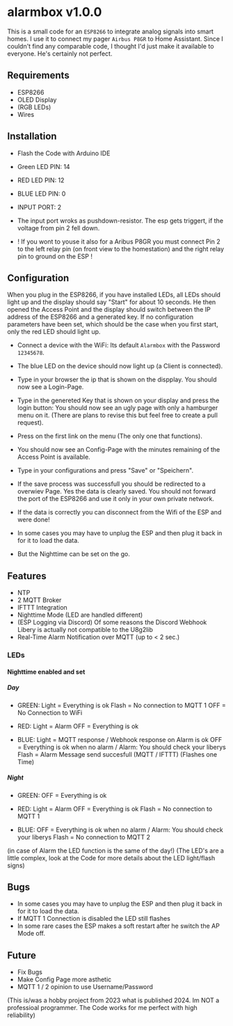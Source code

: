 # alarmbox                                                                                    v1.0.0

This is a small code for an `ESP8266` to integrate analog signals into smart homes.
I use it to connect my pager `Airbus P8GR` to Home Assistant.
Since I couldn't find any comparable code, I thought I'd just make it available to everyone.
He's certainly not perfect.


## Requirements

* ESP8266
* OLED Display
* (RGB LEDs)
* Wires


## Installation

* Flash the Code with Arduino IDE
* Green LED PIN: 14
* RED LED PIN: 12
* BLUE LED PIN: 0
* INPUT PORT: 2

* The input port wroks as pushdown-resistor. The esp gets triggert, if the voltage from pin 2 fell down.

* ! If you wont to youse it also for a Aribus P8GR you must connect Pin 2 to the left relay pin (on front view to the homestation) and the right relay pin to ground on the ESP !


## Configuration

When you plug in the ESP8266, if you have installed LEDs, all LEDs should light up and the display should say "Start" for about 10 seconds. He then opened the Access Point and the display should switch between the IP address of the ESP8266 and a generated key. If no configuration parameters have been set, which should be the case when you first start, only the red LED should light up.

* Connect a device with the WiFi: Its default `Alarmbox` with the Password `12345678`.
* The blue LED on the device should now light up (a Client is connected).
* Type in your browser the ip that is shown on the dispplay. You should now see a Login-Page.
* Type in the genereted Key that is shown on your display and press the login button: You should now see an ugly page with only a hamburger menu on it. (There are plans to revise this but feel free to create a pull request).
* Press on the first link on the menu (The only one that functions).
* You should now see an Config-Page with the minutes remaining of the Access Point is available.
* Type in your configurations and press "Save" or "Speichern".
* If the save process was successfull you should be redirected to a overwiev Page. Yes the data is clearly saved. You should not forward the port of the ESP8266 and use it only in your own private network.
* If the data is correctly you can disconnect from the Wifi of the ESP and were done!

* In some cases you may have to unplug the ESP and then plug it back in for it to load the data.

* But the Nighttime can be set on the go.


## Features

* NTP
* 2 MQTT Broker
* IFTTT Integration
* Nighttime Mode (LED are handled different)
* (ESP Logging via Discord) Of some reasons the Discord Webhook Libery is actually not compatible to the U8g2lib
* Real-Time Alarm Notification over MQTT (up to < 2 sec.)

### LEDs

#### Nighttime enabled and set

##### Day

* GREEN: Light = Everything is ok
         Flash = No connection to MQTT 1
         OFF   = No Connection to WiFi

* RED:  Light = Alarm
        OFF   = Everything is ok

* BLUE: Light = MQTT response / Webhook response on Alarm is ok
        OFF   = Everything is ok when no alarm / Alarm: You should check your liberys
        Flash = Alarm Message send succesfull (MQTT / IFTTT) (Flashes one Time)


##### Night

* GREEN: OFF   = Everything is ok

* RED:  Light = Alarm
        OFF   = Everything is ok
        Flash = No connection to MQTT 1

* BLUE: OFF   = Everything is ok when no alarm / Alarm: You should check your liberys
        Flash = No connection to MQTT 2

(in case of Alarm the LED function is the same of the day!)
(The LED's are a little complex, look at the Code for more details about the LED light/flash signs)




## Bugs

* In some cases you may have to unplug the ESP and then plug it back in for it to load the data.
* If MQTT 1 Connection is disabled the LED still flashes
* In some rare cases the ESP makes a soft restart after he switch the AP Mode off.


## Future

* Fix Bugs
* Make Config Page more asthetic
* MQTT 1 / 2 opinion to use Username/Password


(This is/was a hobby project from 2023 what is published 2024. Im NOT a professioal programmer. The Code works for me perfect with high reliability)
